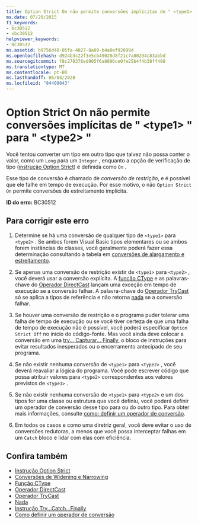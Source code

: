 ```yaml
---
title: Option Strict On não permite conversões implícitas de " <type1> " para " <type2> "
ms.date: 07/20/2015
f1_keywords:
- bc30512
- vbc30512
helpviewer_keywords:
- BC30512
ms.assetid: b9756d48-05fa-4027-8a80-b4a0ef92099d
ms.openlocfilehash: d924b3c22f3e5cb49028d8f21c7a80294c83abbd
ms.sourcegitcommit: f8c270376ed905f6a8896ce0fe25b4f4b38ff498
ms.translationtype: MT
ms.contentlocale: pt-BR
ms.lasthandoff: 06/04/2020
ms.locfileid: "84409043"
---
```

# <a name="option-strict-on-disallows-implicit-conversions-from-type1-to-type2"></a>Option Strict On não permite conversões implícitas de " \<type1> " para " \<type2> "
Você tentou converter um tipo em outro tipo que talvez não possa conter o valor, como um `Long` para um `Integer` , enquanto a opção de verificação de tipo ([instrução Option Strict](../language-reference/statements/option-strict-statement.md)) é definida como `On` .  
  
 Esse tipo de conversão é chamado de *conversão de restrição*, e é possível que ele falhe em tempo de execução. Por esse motivo, o não `Option Strict On` permite conversões de estreitamento implícita.  
  
 **ID do erro:** BC30512  
  
## <a name="to-correct-this-error"></a>Para corrigir este erro  
  
1. Determine se há uma conversão de qualquer tipo de `<type1>` para `<type2>` . Se ambos forem Visual Basic tipos elementares ou se ambos forem instâncias de classes, você geralmente poderá fazer essa determinação consultando a tabela em [conversões de alargamento e estreitamento](../programming-guide/language-features/data-types/widening-and-narrowing-conversions.md).  
  
2. Se apenas uma conversão de restrição existir de `<type1>` para `<type2>` , você deverá usar a conversão explícita. A [função CType](../language-reference/functions/ctype-function.md) e as palavras-chave do [Operador DirectCast](../language-reference/operators/directcast-operator.md) lançam uma exceção em tempo de execução se a conversão falhar. A palavra-chave do [Operador TryCast](../language-reference/operators/trycast-operator.md) só se aplica a tipos de referência e não retorna [nada](../language-reference/nothing.md) se a conversão falhar.  
  
3. Se houver uma conversão de restrição e o programa puder tolerar uma falha de tempo de execução ou se você tiver certeza de que uma falha de tempo de execução não é possível, você poderá especificar `Option Strict Off` no início do código-fonte. Mas você ainda deve colocar a conversão em uma [try... Capturar... Finally,](../language-reference/statements/try-catch-finally-statement.md) o bloco de instruções para evitar resultados inesperados ou o encerramento antecipado de seu programa.  
  
4. Se não existir nenhuma conversão de `<type1>` para `<type2>` , você deverá reavaliar a lógica do programa. Você pode escrever código que possa atribuir valores para `<type2>` correspondentes aos valores previstos de `<type1>` .  
  
5. Se não existir nenhuma conversão de `<type1>` para `<type2>` e um dos tipos for uma classe ou estrutura que você definiu, você poderá definir um operador de conversão desse tipo para ou do outro tipo. Para obter mais informações, consulte [como: definir um operador de conversão](../programming-guide/language-features/procedures/how-to-define-a-conversion-operator.md).  
  
6. Em todos os casos e como uma diretriz geral, você deve evitar o uso de conversões redutoras, a menos que você possa interceptar falhas em um `Catch` bloco e lidar com elas com eficiência.  
  
## <a name="see-also"></a>Confira também

- [Instrução Option Strict](../language-reference/statements/option-strict-statement.md)
- [Conversões de Widening e Narrowing](../programming-guide/language-features/data-types/widening-and-narrowing-conversions.md)
- [Função CType](../language-reference/functions/ctype-function.md)
- [Operador DirectCast](../language-reference/operators/directcast-operator.md)
- [Operador TryCast](../language-reference/operators/trycast-operator.md)
- [Nada](../language-reference/nothing.md)
- [Instrução Try...Catch...Finally](../language-reference/statements/try-catch-finally-statement.md)
- [Como definir um operador de conversão](../programming-guide/language-features/procedures/how-to-define-a-conversion-operator.md)
